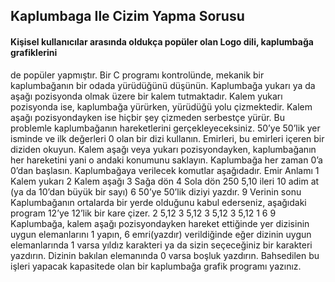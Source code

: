 ## Kaplumbaga Ile Cizim Yapma Sorusu 


#### Kişisel kullanıcılar arasında oldukça popüler olan Logo dili, kaplumbağa grafiklerini 
de popüler yapmıştır. Bir C programı kontrolünde, mekanik bir kaplumbağanın bir odada 
yürüdüğünü düşünün. Kaplumbağa yukarı ya da aşağı pozisyonda olmak üzere bir kalem 
tutmaktadır. Kalem yukarı pozisyonda ise, kaplumbağa yürürken, yürüdüğü yolu çizmektedir. 
Kalem aşağı pozisyondayken ise hiçbir şey çizmeden serbestçe yürür. Bu problemle 
kaplumbağanın hareketlerini gerçekleyeceksiniz. 
50’ye 50’lik yer isminde ve ilk değerleri 0 olan bir dizi kullanın. Emirleri, bu emirleri içeren 
bir diziden okuyun. Kalem aşağı veya yukarı pozisyondayken, kaplumbağanın her hareketini 
yani o andaki konumunu saklayın. Kaplumbağa her zaman 0’a 0’dan başlasın. Kaplumbağaya 
verilecek komutlar aşağıdadır. 
Emir Anlamı
1 Kalem yukarı
2 Kalem aşağı
3 Sağa dön
4 Sola dön
250
5,10 ileri 10 adim at
(ya da 10’dan büyük bir sayı)
6 50’ye 50’lik diziyi yazdır.
9 Verinin sonu
Kaplumbağanın ortalarda bir yerde olduğunu kabul ederseniz, aşağıdaki program 12’ye 
12’lik bir kare çizer.
2
5,12
3
5,12
3
5,12
3
5,12
1
6
9
Kaplumbağa, kalem aşağı pozisyondayken hareket ettiğinde yer dizisinin uygun 
elemanlarını 1 yapın, 6 emri(yazdır) verildiğinde eğer dizinin uygun elemanlarında 1 
varsa yıldız karakteri ya da sizin seçeceğiniz bir karakteri yazdırın. Dizinin bakılan 
elemanında 0 varsa boşluk yazdırın. Bahsedilen bu işleri yapacak kapasitede olan bir 
kaplumbağa grafik programı yazınız.
